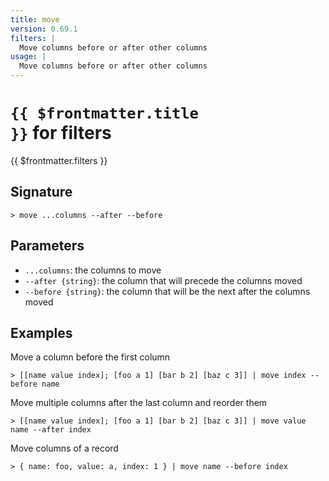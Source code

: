 ```yaml
---
title: move
version: 0.69.1
filters: |
  Move columns before or after other columns
usage: |
  Move columns before or after other columns
---
```


# <code>{{ $frontmatter.title }}</code> for filters

<div class='command-title'>{{ $frontmatter.filters }}</div>

## Signature

```> move ...columns --after --before```

## Parameters

 -  `...columns`: the columns to move
 -  `--after {string}`: the column that will precede the columns moved
 -  `--before {string}`: the column that will be the next after the columns moved

## Examples

Move a column before the first column
```shell
> [[name value index]; [foo a 1] [bar b 2] [baz c 3]] | move index --before name
```

Move multiple columns after the last column and reorder them
```shell
> [[name value index]; [foo a 1] [bar b 2] [baz c 3]] | move value name --after index
```

Move columns of a record
```shell
> { name: foo, value: a, index: 1 } | move name --before index
```
